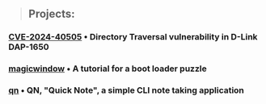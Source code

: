 
> ## Projects:

### [CVE-2024-40505](CVE-2024-40505.md) • Directory Traversal vulnerability in D-Link DAP-1650
### [magicwindow](magicwindow.md) • A tutorial for a boot loader puzzle
### [qn](qnote.md) • QN, "Quick Note", a simple CLI note taking application

